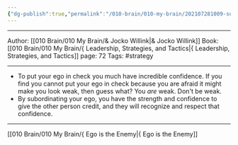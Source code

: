 ```yaml
---
{"dg-publish":true,"permalink":"/010-brain/010-my-brain/202107281009-subordinate-your-ego/","created":"2021-08-01T12:41:34.000-04:00","updated":"2025-03-21T17:32:29.000-04:00"}
---
```



---

Author: [[010 Brain/010 My Brain/& Jocko Willink\|& Jocko Willink]]
Book: [[010 Brain/010 My Brain/{ Leadership, Strategies, and Tactics\|{ Leadership, Strategies, and Tactics]]
page: 72
Tags: #strategy

---

- To put your ego in check you much have incredible confidence. If you find you cannot put your ego in check because you are afraid it might make you look weak, then guess what? You _are_ weak. Don't be weak.
- By subordinating your ego, you have the strength and confidence to give the other person credit, and they will recognize and respect that confidence.
---

[[010 Brain/010 My Brain/{ Ego is the Enemy\|{ Ego is the Enemy]]